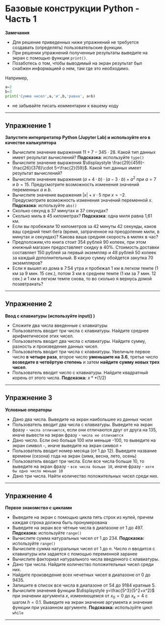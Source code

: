 # Базовые конструкции Python - Часть 1

**Замечания** 
* Для решение приведенных ниже упражнений не требуется создавать (определять) пользовательские функции.
* При решении упражнений полученные результаты выведите на экран с помощью функции `print()`. 
* Позаботесь о том, чтобы выводимый на экран результат был снабжен информацией о нем, там где это необходимо. 

Например, 
```python
a=2
b=3
print('Сумма чисел',a,'и',b,'равна', a+b)
```

* не забывайте писать комментарии к вашему коду

---

## Упражнение 1
**Запустите интерпретатор Python (Jupyter Lab) и используйте его в качестве калькулятора**

* Вычислите значение выражения $11+7-345 \cdot 28$. Какой тип данных имеет результат вычислений? **Подсказка**: используйте `type()`
* Вычислите значение выражения $\displaystyle \frac{29}{459}-\frac{26}{378}\cdot 5+\frac{2}{59}$. Какой тип данных имеет результат вычислений?
* Вычислите значение выражения $(a+4 \cdot b) \cdot (a-3 \cdot b)+a^2$ при $a=7$ и $b=15$. Предусмотрите возможность изменения значений переменных $a$ и $b$.
* Вычислите значение выражения $|x|+x \cdot 5$ при $x=-2$. Предусмотрите возможность изменения значений переменной $x$. **Подсказка**: используйте `abs()`
* Сколько секунд в 37 минутах и 37 секундах?
* Сколько миль в 45 километрах? **Подсказка**: одна миля равна 1,61 км.
* Если вы пробежали 10 километров за 42 минуты 42 секунды, каков
ваш средний темп бега (время, затраченное на преодоление мили, в минутах и секундах)? Какова ваша средняя скорость в милях в час?
* Предположим,что книга стоит 354 рублей 90 копеек, при этом книжный магазин предоставляет скидку в 40\%. Стоимость доставки составляет 150 рублей за первый экземпляр и 48 рублей 50 копеек за каждый дополнительный. В какую сумму обойдется закупка 70 экземпляров?
* Если я вышел из дома в 7:54 утра и пробежал 1 км в легком темпе (1 км за 9 мин. 15 сек.), потом 3 км в среднем темпе (1 км за 7 мин. 12 сек.) и 1 км в легком темпе снова, то во сколько я вернусь домой позавтракать?

---

## Упражнение 2
**Ввод с клавиатуры (используйте input() )**

* Сложите два числа введенные с клавиатуры
* Пользователь вводит три числа с клавиатуры. Найдите среднее арифметическое этих чисел.
* Пользователь вводит два числа с клавиатуры. Найдите сумму, разность и произведение данных чисел.
* Пользователь вводит три числа с клавиатуры. Увеличьте первое число **в четыре раза**, второе число **уменьшите на 3.6**, третье число **возведите в четвёртую степень** и затем **найдите сумму новых трех чисел**.
* Пользователь вводит число с клавиатуры. Найдите квадратный корень от этого числа. **Подсказка:** $x**(1/2)$

---

## Упражнение 3
**Условные операторы**

* Дано два числа. Выведите на экран наибольшее из данных чисел
* Пользователь вводит два числа с клавиатуры. Выведите на экран фразу - `числа отличаются`, если они отличаются друг от друга на 135, иначе вывести на экран фразу - `числа не отличаются`
* Дано число. Если оно больше 100 или меньше -100, то выведите на экран символ `—`, иначе выведите на экран символ `+`
* Пользователь вводит номер месяца (от 1 до 12). Выведите название времени (сезона) года на экран (зима, весна, лето, осень)
* Пользователь вводит три числа. Если все числа больше 10, то выведите на экран фразу - `все числа больше 10`, иначе фразу - `хотя бы одно число меньше 10`
* Дано три числа. Найти количество положительных чисел среди них.

---

## Упражнение 4
**Первое знакомство с циклами**

* Выведите на экран с помощью цикла пять строк из нулей, причем каждая строка должна быть пронумерована
* Выведите на экран все чётные числа в диапазоне от 1 до 497. **Подсказка:** используйте `range()`
* Вычислите сумма натуральных чисел от 1 до 234. **Подсказка:** используйте `range()`
* Вычислите сумма натуральных чисел от 1 до $n$. Число $n$ вводится с клавиатуры или задается с помощью переменной заранее
* Вычислите факториал натурального числа введенного с клавиатуры. 
* Дано три числа. Найдите количество положительных чисел среди них. 
* Найдите произведение всех нечетных чисел в диапазоне от 0 до 9435. 
* Запишите в список все числа в диапазоне от 54 до 9184 кратные 5. 
* Вычислите значения функции $\displaystyle y=\frac{5^3}{5^2+x^2}$ при значении аргумента $x$, изменяющемся от $x_{0}=0$ до $x_k=4$ с шагом $h=0.1$. Выведите на экран значение аргумента и значение функции при указанном аргументе. **Подсказка:** используйте цикл `while`

---
